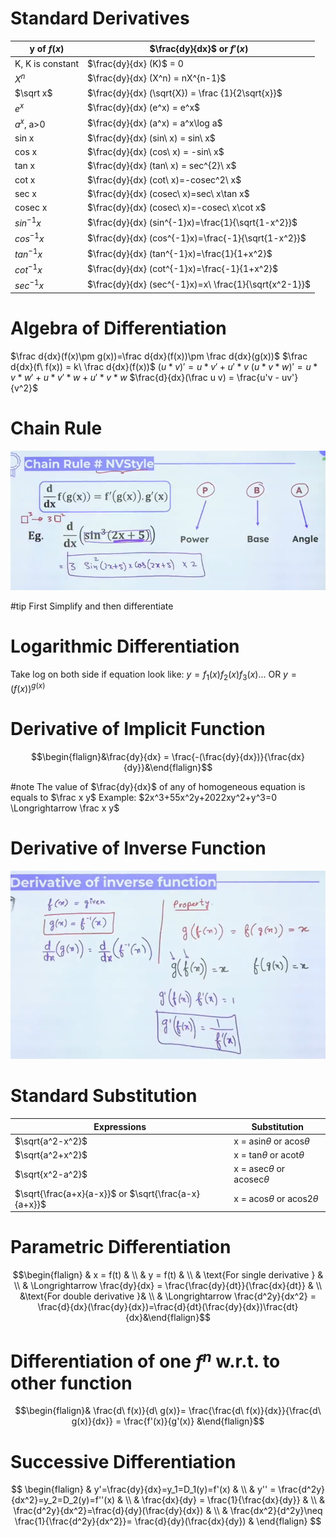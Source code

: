 # Standard Derivatives
| y of $f(x)$      | $\frac{dy}{dx}$ or $f'(x)$                        |
| ---------------- | ------------------------------------------------- |
| K, K is constant | $\frac{dy}{dx} (K)$ = 0                           |
| $X^n$            | $\frac{dy}{dx} (X^n) = nX^{n-1}$                  |
| $\sqrt x$        | $\frac{dy}{dx} (\sqrt{X}) = \frac {1}{2\sqrt{x}}$ |
| $e^x$            | $\frac{dy}{dx} (e^x) = e^x$                       |
| $a^x$, a>0         | $\frac{dy}{dx} (a^x) = a^x\log a$                 |
| sin x            | $\frac{dy}{dx} (sin\ x) = sin\ x$                 |
| cos x            | $\frac{dy}{dx} (cos\ x) = -sin\  x$               |
| tan x            | $\frac{dy}{dx} (tan\ x) = sec^{2}\ x$             |
| cot x            | $\frac{dy}{dx} (cot\ x)=-cosec^2\ x$              |
| sec x            | $\frac{dy}{dx} (cosec\ x)=sec\ x\tan x$          |
| cosec x          | $\frac{dy}{dx} (cosec\ x)=-cosec\ x\cot x$        |
| $sin^{-1} x$     | $\frac{dy}{dx} (sin^{-1}x)=\frac{1}{\sqrt{1-x^2}}$                          |
| $cos^{-1} x$     | $\frac{dy}{dx} (cos^{-1}x)=\frac{-1}{\sqrt{1-x^2}}$                         |
| $tan^{-1} x$     | $\frac{dy}{dx} (tan^{-1}x)=\frac{1}{1+x^2}$                                 |
| $cot^{-1} x$     | $\frac{dy}{dx} (cot^{-1}x)=\frac{-1}{1+x^2}$                                |
| $sec^{-1} x$                | $\frac{dy}{dx} (sec^{-1}x)=x\ \frac{1}{\sqrt{x^2-1}}$                                                   |

# Algebra of Differentiation
$\frac d{dx}(f(x)\pm g(x))=\frac d{dx}(f(x))\pm \frac d{dx}(g(x))$
$\frac d{dx}(f\ f(x)) = k\ \frac d{dx}(f(x))$
$(u*v)' = u*v'+u'*v$
$(u*v*w)' = u*v*w'+u*v'*w+u'*v*w$
$\frac{d}{dx}(\frac u v) = \frac{u'v - uv'}{v^2}$

# Chain Rule
![Chain Rule](images/chainRule.png)

#tip First Simplify and then differentiate
# Logarithmic Differentiation
Take log on both side if equation look like:
$y = f_1(x)f_2(x)f_3(x)...$   OR $y = (f(x))^{g(x)}$

# Derivative of Implicit Function

$$\begin{flalign}&\frac{dy}{dx} = \frac{-(\frac{dy}{dx})}{\frac{dx}{dy}}&\end{flalign}$$

#note The value of $\frac{dy}{dx}$ of any of homogeneous equation is equals to $\frac x y$
Example: $2x^3+55x^2y+2022xy^2+y^3=0 \Longrightarrow \frac x y$

# Derivative of Inverse Function
![Derivative of Inverse Function](images/inverseFunction.png)

# Standard Substitution
| Expressions      | Substitution                       |
| ---------------- | ---------------------------------- |
| $\sqrt{a^2-x^2}$ | x = asin$\theta$ or acos$\theta$   |
| $\sqrt{a^2+x^2}$ | x = tan$\theta$ or acot$\theta$    |
| $\sqrt{x^2-a^2}$ | x = asec$\theta$ or acosec$\theta$ |
| $\sqrt{\frac{a+x}{a-x}}$ or $\sqrt{\frac{a-x}{a+x}}$                 | x = acos$\theta$ or acos2$\theta$|

# Parametric Differentiation

$$\begin{flalign} & x = f(t) & \\ & y = f(t) & \\ & \text{For single derivative } & \\ & \Longrightarrow  \frac{dy}{dx} = \frac{\frac{dy}{dt}}{\frac{dx}{dt}} & \\ &\text{For double derivative }& \\ & \Longrightarrow \frac{d^2y}{dx^2} = \frac{d}{dx}(\frac{dy}{dx})=\frac{d}{dt}(\frac{dy}{dx})\frac{dt}{dx}&\end{flalign}$$

# Differentiation of one $f^n$ w.r.t. to other function 

$$\begin{flalign}& \frac{d\ f(x)}{d\ g(x)}= \frac{\frac{d\ f(x)}{dx}}{\frac{d\ g(x)}{dx}} = \frac{f'(x)}{g'(x)} &\end{flalign}$$

# Successive Differentiation

$$
\begin{flalign} 
& y'=\frac{dy}{dx}=y_1=D_1(y)=f'(x) & \\
& y'' = \frac{d^2y}{dx^2}=y_2=D_2(y)=f''(x) & \\
& \frac{dx}{dy} = \frac{1}{\frac{dx}{dy}} & \\
& \frac{d^2y}{dx^2}=\frac{d}{dy}(\frac{dy}{dx}) & \\
& \frac{dx^2}{d^2y}\neq \frac{1}{\frac{d^2y}{dx^2}}= \frac{d}{dy}(\frac{dx}{dy}) &
\end{flalign} $$
